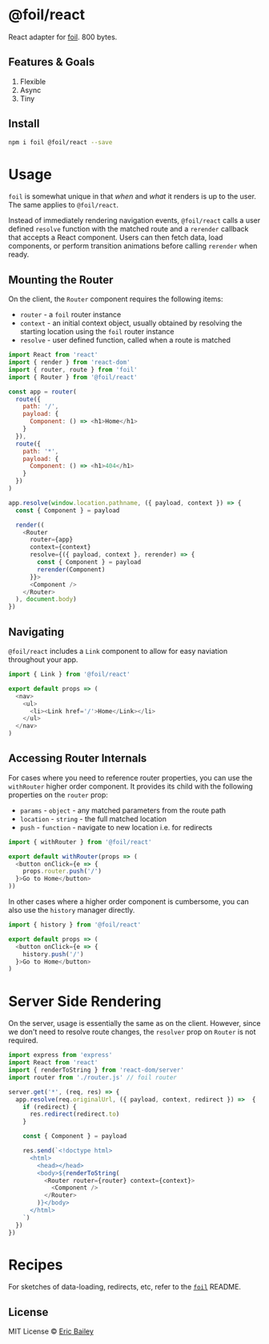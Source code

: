 # @foil/react
React adapter for [foil](https://github.com/estrattonbailey/foil). 800 bytes.

## Features & Goals
1. Flexible
2. Async
3. Tiny

## Install
```bash
npm i foil @foil/react --save
```

# Usage
`foil` is somewhat unique in that *when* and *what* it renders is up to
the user. The same applies to `@foil/react`.

Instead of immediately rendering navigation events, `@foil/react` calls a user
defined `resolve` function with the matched route and a `rerender` callback that
accepts a React component. Users can then fetch data, load components, or perform
transition animations before calling `rerender` when ready.

## Mounting the Router
On the client, the `Router` component requires the following items:
- `router` - a `foil` router instance
- `context` - an initial context object, usually obtained by resolving the
  starting location using the `foil` router instance
- `resolve` - user defined function, called when a route is matched

```javascript
import React from 'react'
import { render } from 'react-dom'
import { router, route } from 'foil'
import { Router } from '@foil/react'

const app = router(
  route({
    path: '/',
    payload: {
      Component: () => <h1>Home</h1>
    }
  }),
  route({
    path: '*',
    payload: {
      Component: () => <h1>404</h1>
    }
  })
)

app.resolve(window.location.pathname, ({ payload, context }) => {
  const { Component } = payload

  render((
    <Router
      router={app}
      context={context}
      resolve={({ payload, context }, rerender) => {
        const { Component } = payload
        rerender(Component)
      }}>
      <Component />
    </Router>
  ), document.body)
})
```

## Navigating
`@foil/react` includes a `Link` component to allow for easy naviation throughout
your app.
```javascript
import { Link } from '@foil/react'

export default props => (
  <nav>
    <ul>
      <li><Link href='/'>Home</Link></li>
    </ul>
  </nav>
)
```

## Accessing Router Internals
For cases where you need to reference router properties, you can use the
`withRouter` higher order component. It provides its child with the following
properties on the `router` prop:
- `params` - `object` - any matched parameters from the route path
- `location` - `string` - the full matched location
- `push` - `function` - navigate to new location i.e. for redirects

```javascript
import { withRouter } from '@foil/react'

export default withRouter(props => (
  <button onClick={e => {
    props.router.push('/')
  }>Go to Home</button>
))
```
In other cases where a higher order component is cumbersome, you can also use
the `history` manager directly.
```javascript
import { history } from '@foil/react'

export default props => (
  <button onClick={e => {
    history.push('/')
  }>Go to Home</button>
)
```

# Server Side Rendering
On the server, usage is essentially the same as on the client. However, since we
don't need to resolve route changes, the `resolver` prop on `Router` is not
required.

```javascript
import express from 'express'
import React from 'react'
import { renderToString } from 'react-dom/server'
import router from './router.js' // foil router

server.get('*', (req, res) => {
  app.resolve(req.originalUrl, ({ payload, context, redirect }) =>  {
    if (redirect) {
      res.redirect(redirect.to)
    }

    const { Component } = payload

    res.send(`<!doctype html>
      <html>
        <head></head>
        <body>${renderToString(
          <Router router={router} context={context}>
            <Component />
          </Router>
        )}</body>
      </html>
    `)
  })
})
```

# Recipes
For sketches of data-loading, redirects, etc, refer to the [`foil`](https://github.com/estrattonbailey/foil) README.

## License
MIT License © [Eric Bailey](https://estrattonbailey.com)
